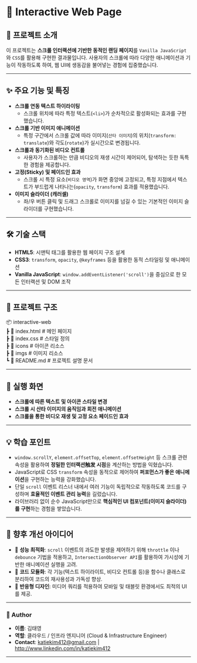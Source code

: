 # 🏦 Interactive Web Page

## 📌 프로젝트 소개
이 프로젝트는 **스크롤 인터랙션에 기반한 동적인 랜딩 페이지**를 `Vanilla JavaScript`와 `CSS`를 활용해 구현한 결과물입니다. 사용자의 스크롤에 따라 다양한 애니메이션과 기능이 작동하도록 하여, 웹 UI에 생동감을 불어넣는 경험에 집중했습니다.

---

## ✨ 주요 기능 및 특징

- **스크롤 연동 텍스트 하이라이팅**
  - 스크롤 위치에 따라 특정 텍스트(`<li>`)가 순차적으로 활성화되는 효과를 구현했습니다.
- **스크롤 기반 이미지 애니메이션**
  - 특정 구간에서 스크롤 값에 따라 이미지(`산타 이미지`)의 위치(`transform: translate`)와 각도(`rotate`)가 실시간으로 변경됩니다.
- **스크롤과 동기화된 비디오 컨트롤**
  - 사용자가 스크롤하는 만큼 비디오의 재생 시간이 제어되어, 탐색하는 듯한 독특한 경험을 제공합니다.
- **고정(Sticky) 및 페이드인 효과**
  - 스크롤 시 특정 요소(`비디오 영역`)가 화면 중앙에 고정되고, 특정 지점에서 텍스트가 부드럽게 나타나는(`opacity`, `transform`) 효과를 적용했습니다.
- **이미지 슬라이더 (캐러셀)**
  - 좌/우 버튼 클릭 및 드래그 스크롤로 이미지를 넘길 수 있는 기본적인 이미지 슬라이더를 구현했습니다.

---

## 🛠 기술 스택
- **HTML5**: 시맨틱 태그를 활용한 웹 페이지 구조 설계
- **CSS3**: `transform`, `opacity`, `@keyframes` 등을 활용한 동적 스타일링 및 애니메이션
- **Vanilla JavaScript**: `window.addEventListener('scroll')`을 중심으로 한 모든 인터랙션 및 DOM 조작

---

## 📂 프로젝트 구조  
📦 interactive-web  
┣ 📜 index.html        # 메인 페이지  
┣ 📜 index.css         # 스타일 정의  
┣ 📂 icons              # 아이콘 리소스  
┣ 📂 imgs               # 이미지 리소스  
┗ 📜 README.md         # 프로젝트 설명 문서  


---

## 📸 실행 화면

- **스크롤에 따른 텍스트 및 아이콘 스타일 변경**
- **스크롤 시 산타 이미지의 움직임과 회전 애니메이션**
- **스크롤을 통한 비디오 재생 및 고정 요소 페이드인 효과**

---

## 💡 학습 포인트
- `window.scrollY`, `element.offsetTop`, `element.offsetHeight` 등 스크롤 관련 속성을 활용하여 **정밀한 인터랙션触发 시점**을 계산하는 방법을 익혔습니다.
- JavaScript로 CSS `transform` 속성을 동적으로 제어하여 **퍼포먼스가 좋은 애니메이션**을 구현하는 능력을 강화했습니다.
- 단일 `scroll` 이벤트 리스너 내에서 여러 기능이 독립적으로 작동하도록 코드를 구성하며 **효율적인 이벤트 관리 능력**을 길렀습니다.
- 라이브러리 없이 순수 JavaScript만으로 **핵심적인 UI 컴포넌트(이미지 슬라이더)를 구현**하는 경험을 쌓았습니다.

---

## 📌 향후 개선 아이디어
- 🚀 **성능 최적화**: `scroll` 이벤트의 과도한 발생을 제어하기 위해 `throttle` 이나 `debounce` 기법을 적용하고, `IntersectionObserver API`를 활용하여 가시성에 기반한 애니메이션 실행을 고려.
- 🧩 **코드 모듈화**: 각 기능(텍스트 하이라이트, 비디오 컨트롤 등)을 함수나 클래스로 분리하여 코드의 재사용성과 가독성 향상.
- 📱 **반응형 디자인**: 미디어 쿼리를 적용하여 모바일 및 태블릿 환경에서도 최적의 UI를 제공.

---

### 👤 Author
- **이름**: 김태영
- **역할**: 클라우드 / 인프라 엔지니어 (Cloud & Infrastructure Engineer)
- **Contact**: katiekim412@gmail.com | http://www.linkedin.com/in/katiekim412

---
